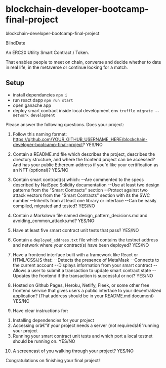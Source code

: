 # blockchain-developer-bootcamp-final-project
blockchain-developer-bootcamp-final-project

BlindDate

An ERC20 Utility Smart Contract / Token. 

That enables people to meet on chain, converse and decide whether to date in real life, in the metaverse or continue looking for a match. 

## Setup

- install dependancies `npm i`
- run react dapp `npm run start`
- open ganache app
- deploy smart contract inside local development env `truffle migrate --network development`




Please answer the following questions. Does your project:

1. Follow this naming format: https://github.com/YOUR_GITHUB_USERNAME_HERE/blockchain-developer-bootcamp-final-project? YES/NO

2. Contain a README.md file which describes the project, describes the directory structure, and where the frontend project can be accessed? And has your public Ethereum address if you'd like your certification as an NFT (optional)? YES/NO

3. Contain smart contract(s) which:
--Are commented to the specs described by NatSpec Solidity documentation
--Use at least two design patterns from the "Smart Contracts" section
--Protect against two attack vectors from the "Smart Contracts" section with its the SWC number
--Inherits from at least one library or interface
--Can be easily compiled, migrated and tested? YES/NO

4. Contain a Markdown file named design_pattern_decisions.md and avoiding_common_attacks.md? YES/NO

5. Have at least five smart contract unit tests that pass? YES/NO

6. Contain a `deployed_address.txt` file which contains the testnet address and network where your contract(s) have been deployed? YES/NO

7. Have a frontend interface built with a framework like React or HTML/CSS/JS that:
--Detects the presence of MetaMask
--Connects to the current account
--Displays information from your smart contract
--Allows a user to submit a transaction to update smart contract state
--Updates the frontend if the transaction is successful or not? YES/NO

8. Hosted on Github Pages, Heroku, Netlify, Fleek, or some other free frontend service that gives users a public interface to your decentralized application? (That address should be in your README.md document) YES/NO

9. Have clear instructions for: 
1) Installing dependencies for your project 
2) Accessing orâ€”if your project needs a server (not required)â€”running your project
3) Running your smart contract unit tests and which port a local testnet should be running on. YES/NO

10. A screencast of you walking through your project? YES/NO

Congratulations on finishing your final project!


